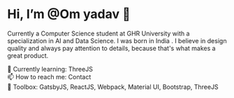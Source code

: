 # Hi, I’m @Om yadav 👋

Currently a Computer Science student at GHR University with a specialization in AI and Data Science. I was born in India . I believe in design quality and always pay attention to details, because that's what makes a great product.

🌱 Currently learning: ThreeJS                                                                                                                                                                                        
📫 How to reach me: Contact                                                                                                                                                                                          
🚀 Toolbox: GatsbyJS, ReactJS, Webpack, Material UI, Bootstrap, ThreeJS


<!---
Omyadav141/Omyadav141 is a ✨ special ✨ repository because its `README.md` (this file) appears on your GitHub profile.
You can click the Preview link to take a look at your changes.
--->
